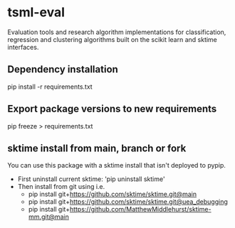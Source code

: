 # tsml-eval

Evaluation tools and research algorithm implementations for classification, regression
and clustering algorithms built on the scikit learn and sktime interfaces.

Dependency installation
-----------------------

pip install -r requirements.txt

Export package versions to new requirements
-------------------------------------------

pip freeze > requirements.txt


sktime install from main, branch or fork
----------------------------------------

You can use this package with a sktime install that isn't deployed to pypip.

- First uninstall current sktime: 'pip uninstall sktime'
- Then install from git using i.e.
  - pip install git+https://github.com/sktime/sktime.git@main
  - pip install git+https://github.com/sktime/sktime.git@uea_debugging
  - pip install git+https://github.com/MatthewMiddlehurst/sktime-mm.git@main
